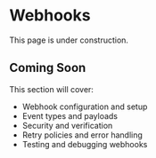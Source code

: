 # Webhooks

This page is under construction.

## Coming Soon

This section will cover:
- Webhook configuration and setup
- Event types and payloads
- Security and verification
- Retry policies and error handling
- Testing and debugging webhooks
